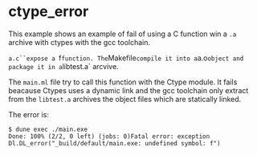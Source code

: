 # ctype_error

This example shows an example of fail of using a C function win a `.a` archive with ctypes with the gcc toolchain.

`a.c``expose a `f` function. The `Makefile` compile it into a `a.o` object and package it in a `libtest.a` arcvive.

The `main.ml` file try to call this function with the Ctype module. It fails beacause Ctypes uses a dynamic link and 
the gcc toolchain only extract from the `libtest.a` archives the object files which are statically linked.

The error is:

```
$ dune exec ./main.exe
Done: 100% (2/2, 0 left) (jobs: 0)Fatal error: exception Dl.DL_error("_build/default/main.exe: undefined symbol: f")
```